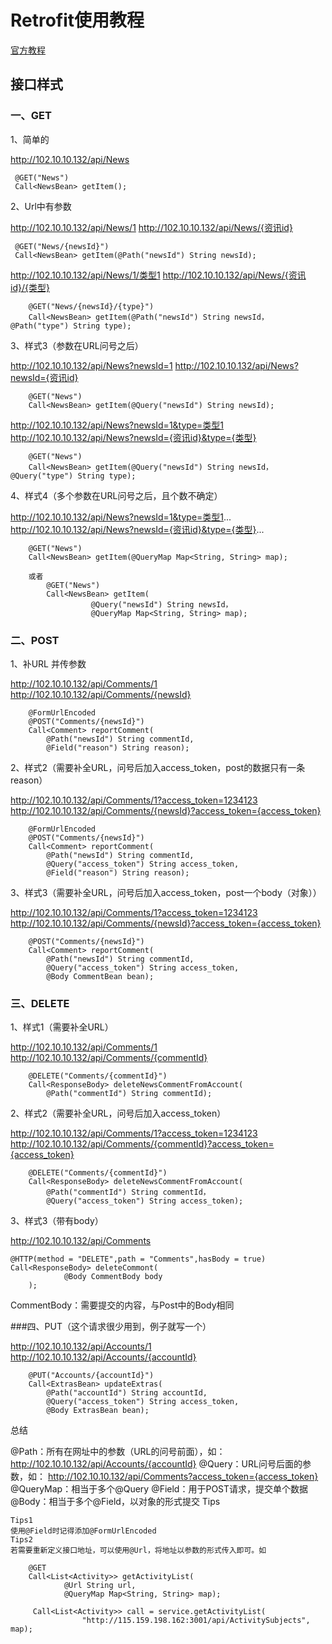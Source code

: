 # Retrofit使用教程

[官方教程](http://square.github.io/retrofit/)

## 接口样式

### 一、GET

1、简单的

http://102.10.10.132/api/News

```
 @GET("News")
 Call<NewsBean> getItem();
```

2、Url中有参数

http://102.10.10.132/api/News/1
http://102.10.10.132/api/News/{资讯id}

```
 @GET("News/{newsId}")
 Call<NewsBean> getItem(@Path("newsId") String newsId);
```
http://102.10.10.132/api/News/1/类型1
http://102.10.10.132/api/News/{资讯id}/{类型}

```
    @GET("News/{newsId}/{type}")
    Call<NewsBean> getItem(@Path("newsId") String newsId， @Path("type") String type);
```
3、样式3（参数在URL问号之后）

http://102.10.10.132/api/News?newsId=1
http://102.10.10.132/api/News?newsId={资讯id}

```
    @GET("News")
    Call<NewsBean> getItem(@Query("newsId") String newsId);
```
http://102.10.10.132/api/News?newsId=1&type=类型1
http://102.10.10.132/api/News?newsId={资讯id}&type={类型}

```
    @GET("News")
    Call<NewsBean> getItem(@Query("newsId") String newsId， @Query("type") String type);
```
4、样式4（多个参数在URL问号之后，且个数不确定）

http://102.10.10.132/api/News?newsId=1&type=类型1...
http://102.10.10.132/api/News?newsId={资讯id}&type={类型}...

```
    @GET("News")
    Call<NewsBean> getItem(@QueryMap Map<String, String> map);

    或者
        @GET("News")
        Call<NewsBean> getItem(
                  @Query("newsId") String newsId，
                  @QueryMap Map<String, String> map);
```

### 二、POST

1、补URL 并传参数

http://102.10.10.132/api/Comments/1
http://102.10.10.132/api/Comments/{newsId}

```
    @FormUrlEncoded
    @POST("Comments/{newsId}")
    Call<Comment> reportComment(
        @Path("newsId") String commentId,
        @Field("reason") String reason);
```
2、样式2（需要补全URL，问号后加入access_token，post的数据只有一条reason）

http://102.10.10.132/api/Comments/1?access_token=1234123
http://102.10.10.132/api/Comments/{newsId}?access_token={access_token}
```
    @FormUrlEncoded
    @POST("Comments/{newsId}")
    Call<Comment> reportComment(
        @Path("newsId") String commentId,
        @Query("access_token") String access_token,
        @Field("reason") String reason);
```

3、样式3（需要补全URL，问号后加入access_token，post一个body（对象））

http://102.10.10.132/api/Comments/1?access_token=1234123
http://102.10.10.132/api/Comments/{newsId}?access_token={access_token}
```
    @POST("Comments/{newsId}")
    Call<Comment> reportComment(
        @Path("newsId") String commentId,
        @Query("access_token") String access_token,
        @Body CommentBean bean);
```

### 三、DELETE

1、样式1（需要补全URL）

  http://102.10.10.132/api/Comments/1
  http://102.10.10.132/api/Comments/{commentId}

  ```
      @DELETE("Comments/{commentId}")
      Call<ResponseBody> deleteNewsCommentFromAccount(
          @Path("commentId") String commentId);
  ```

2、样式2（需要补全URL，问号后加入access_token）

http://102.10.10.132/api/Comments/1?access_token=1234123
http://102.10.10.132/api/Comments/{commentId}?access_token={access_token}

```
    @DELETE("Comments/{commentId}")
    Call<ResponseBody> deleteNewsCommentFromAccount(
        @Path("commentId") String commentId，
        @Query("access_token") String access_token);
```

3、样式3（带有body）

http://102.10.10.132/api/Comments

```
@HTTP(method = "DELETE",path = "Comments",hasBody = true)
Call<ResponseBody> deleteCommont(
            @Body CommentBody body
    );
```

CommentBody：需要提交的内容，与Post中的Body相同

###四、PUT（这个请求很少用到，例子就写一个）

http://102.10.10.132/api/Accounts/1
http://102.10.10.132/api/Accounts/{accountId}

```
    @PUT("Accounts/{accountId}")
    Call<ExtrasBean> updateExtras(
        @Path("accountId") String accountId,
        @Query("access_token") String access_token,
        @Body ExtrasBean bean);
```

总结

@Path：所有在网址中的参数（URL的问号前面），如：
http://102.10.10.132/api/Accounts/{accountId}
@Query：URL问号后面的参数，如：
http://102.10.10.132/api/Comments?access_token={access_token}
@QueryMap：相当于多个@Query
@Field：用于POST请求，提交单个数据
@Body：相当于多个@Field，以对象的形式提交
Tips

    Tips1
    使用@Field时记得添加@FormUrlEncoded
    Tips2
    若需要重新定义接口地址，可以使用@Url，将地址以参数的形式传入即可。如

```
    @GET
    Call<List<Activity>> getActivityList(
            @Url String url,
            @QueryMap Map<String, String> map);

     Call<List<Activity>> call = service.getActivityList(
                "http://115.159.198.162:3001/api/ActivitySubjects", map);
```

